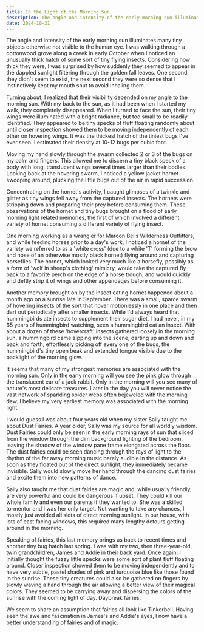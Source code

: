 ```yaml
---
title: In the Light of the Morning Sun
description: The angle and intensity of the early morning sun illuminates many tiny objects otherwise not visible to the human eye...
date: 2024-10-31
---
```

The angle and intensity of the early morning sun illuminates many tiny objects otherwise not visible to the human eye. I was walking through a cottonwood grove along a creek in early October when I noticed an unusually thick hatch of some sort of tiny flying insects. Considering how thick they were, I was surprised by how suddenly they seemed to appear in the dappled sunlight filtering through the golden fall leaves. One second, they didn't seem to exist, the next second they were so dense that I instinctively kept my mouth shut to avoid inhaling them.

Turning about, I realized that their visibility depended on my angle to the morning sun. With my back to the sun, as it had been when I started my walk, they completely disappeared. When I turned to face the sun, their tiny wings were illuminated with a bright radiance, but too small to be readily identified. They appeared to be tiny specks of fluff floating randomly about until closer inspection showed them to be moving independently of each other on hovering wings. It was the thickest hatch of the tiniest bugs I've ever seen. I estimated their density at 10-12 bugs per cubic foot.

Moving my hand slowly through the swarm collected 2 or 3 of the bugs on my palm and fingers. This allowed me to discern a tiny black speck of a body with long, translucent wings several times larger than their bodies. Looking back at the hovering swarm, I noticed a yellow jacket hornet swooping around, plucking the little bugs out of the air in rapid succession. 

Concentrating on the hornet's activity, I caught glimpses of a twinkle and glitter as tiny wings fell away from the captured insects. The hornets were stripping down and preparing their prey before consuming them. These observations of the hornet and tiny bugs brought on a flood of early morning light related memories, the first of which involved a different variety of hornet consuming a different variety of flying insect.

One morning working as a wrangler for Maroon Bells Wilderness Outfitters, and while feeding horses prior to a day's work, I noticed a hornet of the variety we referred to as a 'white cross' (due to a white 'T' forming the brow and nose of an otherwise mostly black hornet) flying around and capturing horseflies. The hornet, which looked very much like a horsefly, possibly as a form of 'wolf in sheep's clothing' mimicry, would take the captured fly back to a favorite perch on the edge of a horse trough, and would quickly and deftly strip it of wings and other appendages before consuming it.

Another memory brought on by the insect eating hornet happened about a month ago on a sunrise late in September. There was a small, sparce swarm of hovering insects of the sort that hover motionlessly in one place and then dart out periodically after smaller insects. While I'd always heard that hummingbirds ate insects to supplement their sugar diet, I had never, in my 65 years of hummingbird watching, seen a hummingbird eat an insect. With about a dozen of these 'hovercraft' insects gathered loosely in the morning sun, a hummingbird came zipping into the scene, darting up and down and back and forth, effortlessly picking off every one of the bugs, the hummingbird's tiny open beak and extended tongue visible due to the backlight of the morning glow.

It seems that many of my strongest memories are associated with the morning sun. Only in the early morning will you see the pink glow through the translucent ear of a jack rabbit. Only in the morning will you see many of nature's most delicate treasures. Later in the day you will never notice the vast network of sparkling spider webs often bejeweled with the morning dew. I believe my very earliest memory was associated with the morning light.

I would guess I was about four years old when my sister Sally taught me about Dust Fairies. A year older, Sally was my source for all worldly wisdom. Dust Fairies could only be seen in the early morning rays of sun that sliced from the window through the dim background lighting of the bedroom, leaving the shadow of the window pane frame elongated across the floor. The dust fairies could be seen dancing through the rays of light to the rhythm of the far away morning music barely audible in the distance. As soon as they floated out of the direct sunlight, they immediately became invisible. Sally would slowly move her hand through the dancing dust fairies and excite them into new patterns of dance.

Sally also taught me that dust fairies are magic and, while usually friendly, are very powerful and could be dangerous if upset. They could kill our whole family and even our parents if they wanted to. She was a skilled tormentor and I was her only target. Not wanting to take any chances, I mostly just avoided all slots of direct morning sunlight. In our house, with lots of east facing windows, this required many lengthy detours getting around in the morning.

Speaking of fairies, this last memory brings us back to recent times and another tiny bug hatch last spring. I was with my two, then three-year-old, twin grandchildren, James and Addie in their back yard. Once again, I initially thought the fuzzy little specks were some sort of plant fluff floating around. Closer inspection showed them to be moving independently and to have very subtle, pastel shades of pink and turquoise blue like those found in the sunrise. These tiny creatures could also be gathered on fingers by slowly waving a hand through the air allowing a better view of their magical colors. They seemed to be carrying away and dispersing the colors of the sunrise with the coming light of day. Daybreak fairies.

We seem to share an assumption that fairies all look like Tinkerbell. Having seen the awe and fascination in James's and Addie's eyes, I now have a better understanding of fairies and of magic.